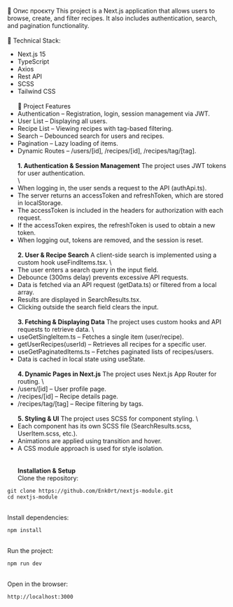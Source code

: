 📌 Опис проєкту
This project is a Next.js application that allows users to browse, create, and filter recipes. It also includes authentication, search, and pagination functionality.
 \
 \
🚀 Technical Stack:
- Next.js 15
- TypeScript
- Axios
- Rest API
- SCSS
- Tailwind CSS
 \
 \
🔑 Project Features
- Authentication – Registration, login, session management via JWT.
- User List – Displaying all users.
- Recipe List – Viewing recipes with tag-based filtering.
- Search – Debounced search for users and recipes.
- Pagination – Lazy loading of items.
- Dynamic Routes – /users/[id], /recipes/[id], /recipes/tag/[tag].
 \
 \
**1. Authentication & Session Management**
The project uses JWT tokens for user authentication.
 \
 \
- When logging in, the user sends a request to the API (authApi.ts).
- The server returns an accessToken and refreshToken, which are stored in localStorage.
- The accessToken is included in the headers for authorization with each request.
- If the accessToken expires, the refreshToken is used to obtain a new token.
- When logging out, tokens are removed, and the session is reset.
 \
 \
**2. User & Recipe Search**
A client-side search is implemented using a custom hook useFindItems.tsx.
 \
- The user enters a search query in the input field.
- Debounce (300ms delay) prevents excessive API requests.
- Data is fetched via an API request (getData.ts) or filtered from a local array.
- Results are displayed in SearchResults.tsx.
- Clicking outside the search field clears the input.
 \
 \
**3. Fetching & Displaying Data**
The project uses custom hooks and API requests to retrieve data.
 \
- useGetSingleItem.ts – Fetches a single item (user/recipe).
- getUserRecipes(userId) – Retrieves all recipes for a specific user.
- useGetPaginatedItems.ts – Fetches paginated lists of recipes/users.
- Data is cached in local state using useState.
 \
 \
**4. Dynamic Pages in Next.js**
The project uses Next.js App Router for routing.
 \
- /users/[id] – User profile page.
- /recipes/[id] – Recipe details page.
- /recipes/tag/[tag] – Recipe filtering by tags.
 \
 \
**5. Styling & UI**
The project uses SCSS for component styling.
 \
- Each component has its own SCSS file (SearchResults.scss, UserItem.scss, etc.).
- Animations are applied using transition and hover.
- A CSS module approach is used for style isolation.
 \
 \
 \
**Installation & Setup**
 \
Clone the repository:
```
git clone https://github.com/Enk0rt/nextjs-module.git
cd nextjs-module
```
 \
Install dependencies:
```
npm install
```
 \
Run the project:
```
npm run dev
```
 \
Open in the browser:
```
http://localhost:3000
```
 
